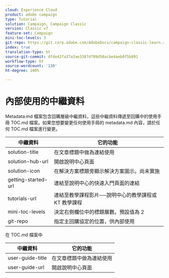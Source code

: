 ```yaml
---
cloud: Experience Cloud
product: adobe campaign
type: Tutorial
solution: Campaign, Campaign Classic
version: Classic v7
feature-set: Campaign
mini-toc-levels: 3
git-repo: https://git.corp.adobe.com/AdobeDocs/campaign-classic-learn.zh-Hant
index: true
translation-type: ht
source-git-commit: dfde42fa37a3ae3387d709d50acbe4aeb0f5b891
workflow-type: ht
source-wordcount: '130'
ht-degree: 100%

---
```



# 內部使用的中繼資料

Metadata.md 檔案包含回購層級中繼資料，這些中繼資料傳遞至回購中的使用手冊 TOC.md 檔案。如果您想要變更任何使用手冊的 metadata.md 內容，請於任何 TOC.md 檔案進行變更。

| 中繼資料 | 它的功能 |
|--- |--- |
| solution-title | 在文章標題中做為連結使用 |
| solution-hub-url | 開啟說明中心頁面 |
| solution-icon | 在解決方案標題旁顯示解決方案圖示。尚未實施 |
| getting-started-url | 連結至說明中心的快速入門頁面的連結 |
| tutorials-url | 連結至教學課程影片──說明中心的教學課程或 KT 教學課程 |
| mini-toc-levels | 決定右側欄位中的標題層數。預設值為 2 |
| git-repo | 指定主回購協定的位置，供內部使用 |

在 TOC.md 檔案中

| 中繼資料 | 它的功能 |
|--- |--- |
| user-guide-title | 在文章標題中做為連結使用 |
| user-guide-url | 開啟說明中心頁面 |
